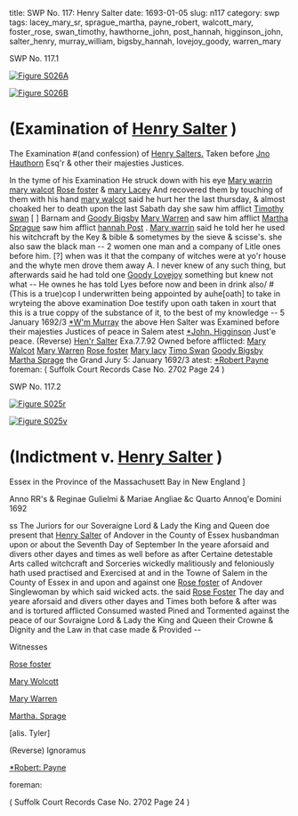 title: SWP No. 117: Henry Salter
date: 1693-01-05
slug: n117
category: swp
tags: lacey_mary_sr, sprague_martha, payne_robert, walcott_mary, foster_rose, swan_timothy, hawthorne_john, post_hannah, higginson_john, salter_henry, murray_william, bigsby_hannah, lovejoy_goody, warren_mary




<div markdown class="doc" id="n117.1">

<div class="doc_id">SWP No. 117.1</div>



<span markdown class="figure">[![Figure S026A](archives/Suffolk/small/S026A.jpg)](archives/Suffolk/large/S026A.jpg)</span>



<span markdown class="figure">[![Figure S026B](archives/Suffolk/small/S026B.jpg)](archives/Suffolk/large/S026B.jpg)</span>


# (Examination of [Henry Salter](/tag/salter_henry.html) )

The Examination #(and confession) of [Henry Salters.](/tag/salter_henry.html) Taken before [Jno Hauthorn](/tag/hawthorne_john.html) Esq'r & other their majesties Justices.

In the tyme of his Examination He struck down with his eye [Mary warrin](/tag/warren_mary.html) [mary walcot](/tag/walcott_mary.html) [Rose foster](/tag/foster_rose.html) & [mary Lacey](/tag/lacey_mary_sr.html) And recovered them by touching of them with his hand [mary walcot](/tag/walcott_mary.html) said he hurt her the last thursday, & almost choaked her to death upon the last Sabath day she saw him afflict [Timothy swan](/tag/swan_timothy.html) [ ] Barnam and [Goody Bigsby](/tag/bigsby_hannah.html) [Mary Warren](/tag/warren_mary.html) and saw him afflict [Martha Sprague](/tag/sprague_martha.html) saw him afflict [hannah Post](/tag/post_hannah.html) . [Mary warrin](/tag/warren_mary.html) said he told her he used his witchcraft by the Key & bible & sometymes by the sieve & scisse's. she also saw the black man -- 2 women one man and a company of Litle ones before him. [?] when was it that the company of witches were at yo'r house and the whyte men drove them away A. I never knew of any such thing, but afterwards said he had told one [Goody Lovejoy](/tag/lovejoy_goody.html) something but knew not what -- He ownes he has told Lyes before now and been in drink also/ #(This is a true)cop I underwritten being appointed by auhe[oath]  to take in wryteing the above examination Doe testify upon oath taken in xourt that this is a true coppy of the substance of it, to the best of my knowledge --
5 January 1692/3  [*W'm Murray](/tag/murray_william.html) the above Hen Salter was Examined before their majesties Justices of peace in Salem  atest [*John. Higginson](/tag/higginson_john.html) Just'e peace. (Reverse)  [Hen'r Salter](/tag/salter_henry.html) Exa.7.7.92 Owned before    afflicted: [Mary Walcot](/tag/walcott_mary.html) [Mary Warren](/tag/warren_mary.html) [Rose foster](/tag/foster_rose.html) [Mary lacy](/tag/lacey_mary_sr.html) [Timo Swan](/tag/swan_timothy.html) [Goody Bigsby](/tag/bigsby_hannah.html) [Martha Sprage](/tag/sprague_martha.html) the Grand Jury 5: January 1692/3 atest:  [*Robert Payne](/tag/payne_robert.html) foreman:  ( Suffolk Court Records Case No. 2702 Page 24 )

</div>



<div markdown class="doc" id="n117.2">

<div class="doc_id">SWP No. 117.2</div>



<span markdown class="figure">[![Figure S025r](archives/Suffolk/small/S025A.jpg)](archives/Suffolk/large/S025A.jpg)</span>



<span markdown class="figure">[![Figure S025v](archives/Suffolk/small/S025B.jpg)](archives/Suffolk/large/S025B.jpg)</span>


# (Indictment v. [Henry Salter](/tag/salter_henry.html) )

Essex in the Province of the Massachusett Bay in New England ]

Anno RR's & Reginae Gulielmi & Mariae Angliae &c Quarto Annoq'e Domini 1692 

ss The Juriors for our Soveraigne Lord & Lady the King and Queen doe present that [Henry Salter](/tag/salter_henry.html) of Andover in the County of Essex husbandman upon or about the Seventh Day of September In the yeare aforsaid and divers other dayes and times as well before as after Certaine detestable Arts called witchcraft and Sorceries wickedly malitiously and feloniously hath used practised and Exercised at and in the Towne of Salem in the County of Essex in and upon and against one [Rose foster](/tag/foster_rose.html) of Andover Singlewoman by which said wicked acts. the said [Rose Foster](/tag/foster_rose.html) The day and yeare aforsaid and divers other dayes and Times both before & after was and is tortured afflicted Consumed wasted Pined and Tormented against the peace of our Sovraigne Lord & Lady the King and Queen their Crowne & Dignity and the Law in that case made & Provided --

Witnesses 

[Rose foster](/tag/foster_rose.html)

[Mary Wolcott](/tag/walcott_mary.html)

[Mary Warren](/tag/warren_mary.html)

[Martha. Sprage](/tag/sprague_martha.html)

[alis. Tyler] 

(Reverse) Ignoramus 

[*Robert: Payne](/tag/payne_robert.html)

foreman: 

( Suffolk Court Records Case No. 2702 Page 24 )


</div>

